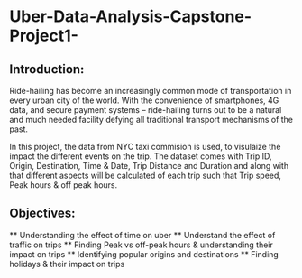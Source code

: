# Uber-Data-Analysis-Capstone-Project1-
## Introduction:
Ride-hailing has become an increasingly common mode of transportation in every urban city of the world. With the convenience of smartphones, 4G data, and secure payment systems – ride-hailing turns out to be a natural and much needed facility defying all traditional transport mechanisms of the past.

In this project, the data from NYC taxi commision is used, to visulaize the impact the different events on the trip. The dataset comes with Trip ID, Origin, Destination, Time & Date, Trip Distance and Duration and along with that different aspects will be calculated of each trip such that Trip speed, Peak hours & off peak hours.

## Objectives:
** Understanding the effect of time on uber
** Understand the effect of traffic on trips
** Finding Peak vs off-peak hours & understanding their impact on trips
** Identifying popular origins and destinations
** Finding holidays & their impact on trips


